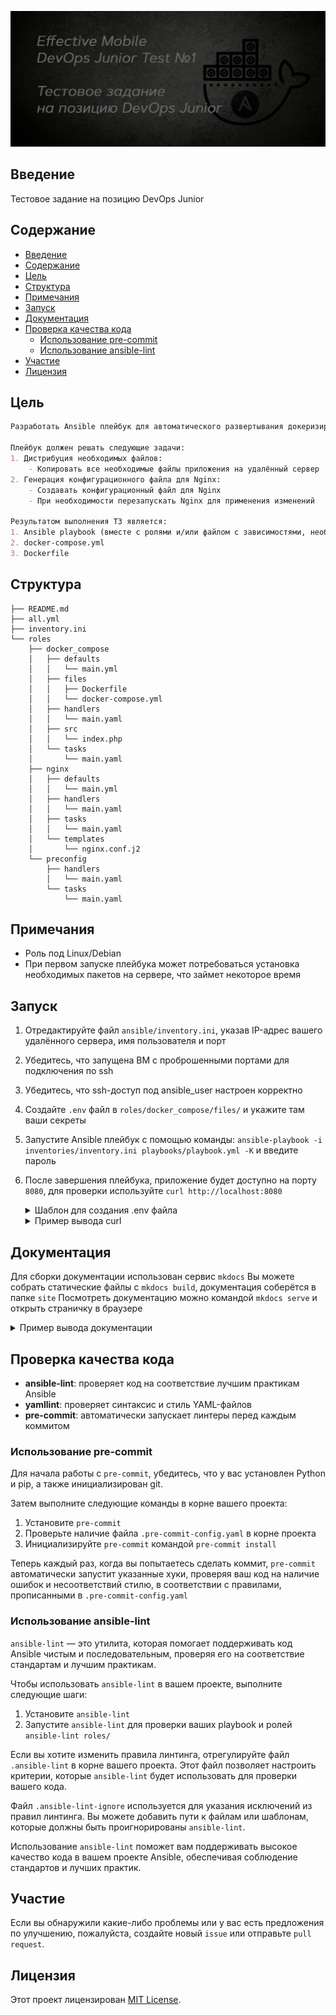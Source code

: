 ![Docs](pictures/poster.png)

## Введение
Тестовое задание на позицию DevOps Junior


## Содержание
- [Введение](#введение)
- [Содержание](#содержание)
- [Цель](#цель)
- [Структура](#структура)
- [Примечания](#примечания)
- [Запуск](#запуск)
- [Документация](#документация)
- [Проверка качества кода](#проверка-качества-кода)
	- [Использование pre-commit](#использование-pre-commit)
	- [Использование ansible-lint](#использование-ansible-lint)
- [Участие](#участие)
- [Лицензия](#лицензия)


## Цель
```markdown
Разработать Ansible плейбук для автоматического развертывания докеризированного веб-приложения, состоящего из **Nginx, PHP и MySQL**, на удалённом сервере с использованием `docker-compose.yml`.

Плейбук должен решать следующие задачи:
1. Дистрибуция необходимых файлов:
	- Копировать все необходимые файлы приложения на удалённый сервер
2. Генерация конфигурационного файла для Nginx:
	- Создавать конфигурационный файл для Nginx
	- При необходимости перезапускать Nginx для применения изменений

Результатом выполнения ТЗ является:
1. Ansible playbook (вместе с ролями и/или файлом с зависимостями, необходимыми шаблонами)
2. docker-compose.yml
3. Dockerfile
```


## Структура
```text
├── README.md
├── all.yml
├── inventory.ini
└── roles
    ├── docker_compose
    │   ├── defaults
    │   │   └── main.yml
    │   ├── files
    │   │   ├── Dockerfile
    │   │   └── docker-compose.yml
    │   ├── handlers
    │   │   └── main.yaml
    │   ├── src
    │   │   └── index.php
    │   └── tasks
    │       └── main.yaml
    ├── nginx
    │   ├── defaults
    │   │   └── main.yml
    │   ├── handlers
    │   │   └── main.yaml
    │   ├── tasks
    │   │   └── main.yaml
    │   └── templates
    │       └── nginx.conf.j2
    └── preconfig
        ├── handlers
        │   └── main.yaml
        └── tasks
            └── main.yaml
```

## Примечания
- Роль под Linux/Debian
- При первом запуске плейбука может потребоваться установка необходимых пакетов на сервере, что займет некоторое время


## Запуск
1. Отредактируйте файл `ansible/inventory.ini`, указав IP-адрес вашего удалённого сервера, имя пользователя и порт
2. Убедитесь, что запущена ВМ c проброшенными портами для подключения по ssh
3. Убедитесь, что ssh-доступ под ansible_user настроен корректно
4. Создайте `.env` файл в `roles/docker_compose/files/` и укажите там ваши секреты
5. Запустите Ansible плейбук с помощью команды: `ansible-playbook -i inventories/inventory.ini playbooks/playbook.yml -K` и введите пароль
6. После завершения плейбука, приложение будет доступно на порту `8080`, для проверки используйте `curl http://localhost:8080`

	<details>
	<summary>Шаблон для создания .env файла</summary>
	</p>

	```
	MYSQL_ROOT_PASSWORD=
	MYSQL_DATABASE=
	```
	</p>
	</details>

	<details>
	<summary>Пример вывода curl</summary>
	</p>

	```bash
	~$ curl http://localhost:8080
	<p>Сегодня 01-10-2024 02:17:20</p>
	<h1>Тут может быть ваша реклама</h1>
	```
	</p>
	</details>


## Документация
Для сборки документации использован сервис `mkdocs`
Вы можете собрать статические файлы c `mkdocs build`, документация соберётся в папке `site`
Посмотреть документацию можно командой `mkdocs serve` и открыть страничку в браузере
<details>
<summary>Пример вывода документации</summary>
</p>

![Docs](pictures/doc_review.png)

</p>
</details>


## Проверка качества кода
- **ansible-lint**: проверяет код на соответствие лучшим практикам Ansible
- **yamllint**: проверяет синтаксис и стиль YAML-файлов
- **pre-commit**: автоматически запускает линтеры перед каждым коммитом

### Использование pre-commit
Для начала работы с `pre-commit`, убедитесь, что у вас установлен Python и pip, а также инициализирован git.

Затем выполните следующие команды в корне вашего проекта:
1. Установите `pre-commit`
2. Проверьте наличие файла `.pre-commit-config.yaml` в корне проекта
3. Инициализируйте `pre-commit` командой `pre-commit install`

Теперь каждый раз, когда вы попытаетесь сделать коммит, `pre-commit` автоматически запустит указанные хуки, проверяя ваш код на наличие ошибок и несоответствий стилю, в соответствии с правилами, прописанными в `.pre-commit-config.yaml`


### Использование ansible-lint
`ansible-lint` — это утилита, которая помогает поддерживать код Ansible чистым и последовательным, проверяя его на соответствие стандартам и лучшим практикам.

Чтобы использовать `ansible-lint` в вашем проекте, выполните следующие шаги:
1. Установите `ansible-lint`
2. Запустите `ansible-lint` для проверки ваших playbook и ролей `ansible-lint roles/`

Если вы хотите изменить правила линтинга, отрегулируйте файл `.ansible-lint` в корне вашего проекта. Этот файл позволяет настроить критерии, которые `ansible-lint` будет использовать для проверки вашего кода.

Файл `.ansible-lint-ignore` используется для указания исключений из правил линтинга. Вы можете добавить пути к файлам или шаблонам, которые должны быть проигнорированы `ansible-lint`.

Использование `ansible-lint` поможет вам поддерживать высокое качество кода в вашем проекте Ansible, обеспечивая соблюдение стандартов и лучших практик.


## Участие
Если вы обнаружили какие-либо проблемы или у вас есть предложения по улучшению, пожалуйста, создайте новый `issue` или отправьте `pull request`.


## Лицензия
Этот проект лицензирован [MIT License](LICENSE).

